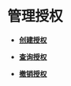 # 管理授权<a name="dew_01_0095"></a>

-   **[创建授权](创建授权.md)**  

-   **[查询授权](查询授权.md)**  

-   **[撤销授权](撤销授权.md)**  


